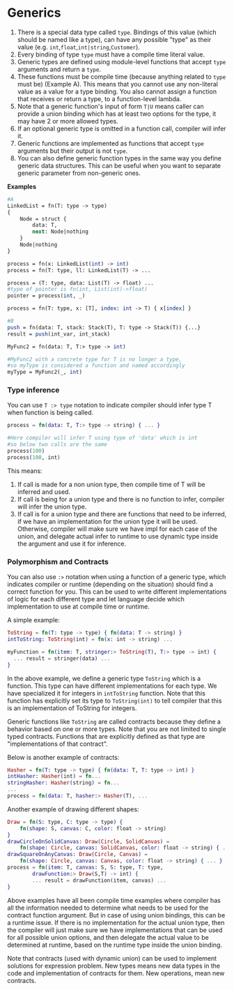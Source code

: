 # Generics

1. There is a special data type called `type`. Bindings of this value \(which should be named like a type\), can have any possible "type" as their value \(e.g. `int`,`float`,`int|string`,`Customer`\).
2. Every binding of type `type` must have a compile time literal value.
3. Generic types are defined using module-level functions that accept `type` arguments and return a `type`. 
4. These functions must be compile time \(because anything related to `type` must be\) \(Example A\). This means that you cannot use any non-literal value as a value for a type binding. You also cannot assign a function that receives or return a type, to a function-level lambda.
5. Note that a generic function's input of form `T|U` means caller can provide a union binding which has at least two options for the type, it may have 2 or more allowed types.
6. If an optional generic type is omitted in a function call, compiler will infer it.
7. Generic functions are implemented as functions that accept `type` arguments but their output is not `type`.
8. You can also define generic function types in the same way you define generic data structures. This can be useful when you want to separate generic parameter from non-generic ones.

**Examples**

```perl
#A
LinkedList = fn(T: type -> type)
{
    Node = struct {
        data: T,
        next: Node|nothing
    }
    Node|nothing
}

process = fn(x: LinkedList(int) -> int)
process = fn(T: type, ll: LinkedList(T) -> ...

process = (T: type, data: List(T) -> float) ...
#type of pointer is fn(int, List(int)->float)
pointer = process(int, _) 

process = fn(T: type, x: [T], index: int -> T) { x[index] }

#B
push = fn(data: T, stack: Stack(T), T: type -> Stack(T)) {...}
result = push(int_var, int_stack)

MyFunc2 = fn(data: T, T:> type -> int)

#MyFunc2 with a concrete type for T is no longer a type, 
#so myType is considered a function and named accordingly
myType = MyFunc2(_, int)
```

### Type inference

You can use `T :> type` notation to indicate compiler should infer type T when function is being called.

```elixir
process = fn(data: T, T:> type -> string) { ... }

#Here compiler will infer T using type of 'data' which is int
#so below two calls are the same
process(100) 
process(100, int)
```

This means:

1. If call is made for a non union type, then compile time of T will be inferred and used.
2. If call is being for a union type and there is no function to infer, compiler will infer the union type.
3. If call is for a union type and there are functions that need to be inferred, if we have an implementation for the union type it will be used. Otherwise, compiler will make sure we have impl for each case of the union, and delegate actual infer to runtime to use dynamic type inside the argument and use it for inference.

### Polymorphism and Contracts

You can also use `:>` notation when using a function of a generic type, which indicates compiler or runtime \(depending on the situation\) should find a correct function for you. This can be used to write different implementations of logic for each different type and let language decide which implementation to use at compile time or runtime.

A simple example:

```elixir
ToString = fn(T: type -> type) { fn(data: T -> string) }
intToString: ToString(int) = fn(x: int -> string) ...

myFunction = fn(item: T, stringer:> ToString(T), T:> type -> int) {
  ... result = stringer(data) ... 
}
```

In the above example, we define a generic type `ToString` which is a function. This type can have different implementations for each type. We have specialized it for integers in `intToString` function. Note that this function has explicitly set its type to `ToString(int)` to tell compiler that this is an implementation of ToString for integers.

Generic functions like `ToString` are called contracts because they define a behavior based on one or more types. Note that you are not limited to single typed contracts. Functions that are explicitly defined as that type are "implementations of that contract".

Below is another example of contracts:

```elixir
Hasher = fn(T: type -> type) { fn(data: T, T: type -> int) }
intHasher: Hasher(int) = fn...
stringHasher: Hasher(string) = fn...
...
process = fn(data: T, hasher:> Hasher(T), ... 
```

Another example of drawing different shapes:

```elixir
Draw = fn(S: type, C: type -> type) { 
    fn(shape: S, canvas: C, color: float -> string) 
}
drawCircleOnSolidCanvas: Draw(Circle, SolidCanvas) = 
    fn(shape: Circle, canvas: SolidCanvas, color: float -> string) { ... }
drawSquareOnAnyCanvas: Draw(Circle, Canvas) = 
    fn(shape: Circle, canvas: Canvas, color: float -> string) { ... }
process = fn(item: T, canvas: S, S: type, T: type, 
        drawFunction:> Draw(S,T) -> int) { 
        ... result = drawFunction(item, canvas) ... 
}
```

Above examples have all been compile time examples where compiler has all the information needed to determine what needs to be used for the contract function argument. But in case of using union bindings, this can be a runtime issue. If there is no implementation for the actual union type, then the compiler will just make sure we have implementations that can be used for all possible union options, and then delegate the actual value to be determined at runtime, based on the runtime type inside the union binding.

Note that contracts \(used with dynamic union\) can be used to implement solutions for expression problem. New types means new data types in the code and implementation of contracts for them. New operations, mean new contracts.



